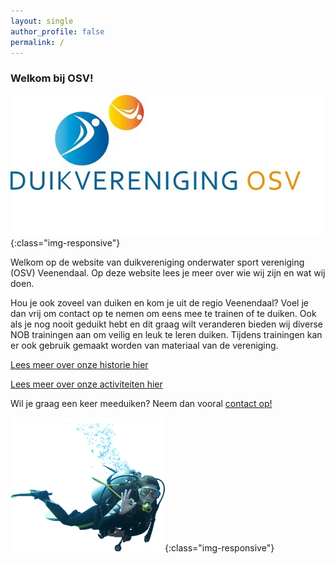 ```yaml
---
layout: single
author_profile: false
permalink: /
---
```

### Welkom bij OSV!  

![OSV Veenendaal](/assets/images/duikvereniging-osv.jpg){:class="img-responsive"}

Welkom op de website van duikvereniging onderwater sport vereniging (OSV) Veenendaal. Op deze website lees je meer over wie wij zijn en wat wij doen.

Hou je ook zoveel van duiken en kom je uit de regio Veenendaal? Voel je dan vrij om contact op te nemen om eens mee te trainen of te duiken. Ook als je nog nooit geduikt hebt en dit graag wilt veranderen bieden wij diverse NOB trainingen aan om veilig en leuk te leren duiken. Tijdens trainingen kan er ook gebruik gemaakt worden van materiaal van de vereniging. 

[Lees meer over onze historie hier](/wat-zijn-wij/)

[Lees meer over onze activiteiten hier](/wat-doen-wij/)

Wil je graag een keer meeduiken? Neem dan vooral [contact op!](/contact/)

![duiker](/assets/images/duiker.png){:class="img-responsive"}
